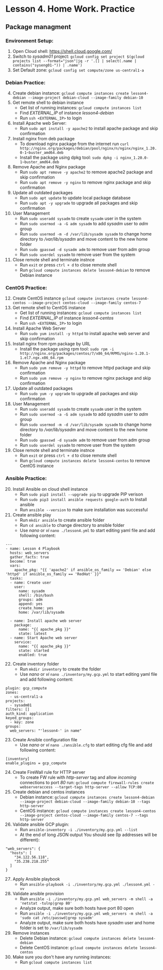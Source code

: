 # Lesson 4. Home Work. Practice
## Package managment
### Environment Setup:
 1. Open Cloud shell: https://shell.cloud.google.com/
 2. Switch to *sysadm01* project: `gcloud config set project $(gcloud projects list --format="json"|jq -r '.[] | select(.name | contains("syseng01-")) | .name')`
 3. Set Default zone: `gcloud config set compute/zone us-central1-a`

### Debian Practice:
 4. Create debian instance: 
`gcloud compute instances create lesson4-debian --image-project debian-cloud --image-family debian-10`
 5. Get remote shell to debian instance
	- Get list of running instances: `gcloud compute instances list`
	- Find *EXTERNAL_IP* of instance *lesson4-debian* 
	- Run `ssh <EXTERNAL_IP>` to login
 6. Install Apache web Server:
	- Run  `sudo apt install -y apache2` to install apache package and skip confirmation
 7. Install nginx from deb package
	- To download nginx package from the internet run 
	`curl http://nginx.org/packages/debian/pool/nginx/n/nginx/nginx_1.20.0-1~buster_amd64.deb` 
	- Install the package using dpkg tool: `sudo dpkg -i nginx_1.20.0-1~buster_amd64.deb`
 8. Remove Apache and Nginx package 
	- Run `sudo apt remove -y apache2` to remove apache2 package and skip confirmation
 	- Run `sudo apt remove -y nginx` to remove nginx package and skip confirmation
 9. Update all outdated packages
	- Run `sudo apt update` to update local package database
	- Run `sudo apt -y upgrade` to upgrade all packages and skip confirmation
10. User Management
	- Run `sudo useradd sysadm` to create `sysadm` user in the system
	- Run `sudo usermod -a -G adm sysadm` to add *sysadm* user to *adm* group
	- Run `sudo usermod -m -d /var/lib/sysadm sysadm` to change home directory to */var/lib/sysadm* and move content to the new home folder
	- Run `sudo gpasswd -d sysadm adm` to remove user from adm group 
    - Run `sudo userdel sysadm` to remove user from the system
11. Close remote shell and terminate instnce
	-   Run `exit` or press `ctrl + d` to close remote shell
	-   Run `gcloud compute instances delete lesson4-debian` to remove Debian instance

### CentOS Practice:
12. Create CentOS instance
		`gcloud compute instances create lesson4-centos --image-project centos-cloud --image-family centos-7`
13. Get remote shell to CentOS instance
	- Get list of running instances: `gcloud compute instances list`
	- Find *EXTERNAL_IP* of instance *lesson4-centos* 
	- Run `ssh <EXTERNAL_IP>` to login
14. Install Apache Web Server
	-   Run `sudo yum install -y httpd` to install apache web server and skip confirmation
15. Install nginx from rpm package by URL
	-   Install the package using rpm tool: 
`sudo rpm -i http://nginx.org/packages/centos/7/x86_64/RPMS/nginx-1.20.1-1.el7.ngx.x86_64.rpm`
16. Remove Apache and Nginx package 
	- Run `sudo yum remove -y httpd` to remove httpd package and skip confirmation
 	- Run `sudo yum remove -y nginx` to remove nginx package and skip confirmation
17. Update all outdated packages
	-   Run `sudo yum -y upgrade` to upgrade all packages and skip confirmation
18. User Management
	- Run `sudo useradd sysadm` to create `sysadm` user in the system
	- Run `sudo usermod -a -G adm sysadm` to add *sysadm* user to *adm* group
	- Run `sudo usermod -m -d /var/lib/sysadm sysadm` to change home directory to */var/lib/sysadm* and move content to the new home folder
	- Run `sudo gpasswd -d sysadm adm` to remove user from adm group 
    - Run `sudo userdel sysadm` to remove user from the system
19. Close remote shell and terminate instnce
	-   Run `exit` or press `ctrl + d` to close remote shell
	-   Run `gcloud compute instances delete lesson4-centos` to remove CentOS instance
### Ansible Practice:
20. Install Ansible on cloud shell instance
	-  Run `sudo pip3 install --upgrade pip` to upgrade PIP verison
	-  Run `sudo pip3 install ansible requests google-auth`  to Install ansible
	-  Run `ansible --version` to make sure installation was successful
21.  Create ansible play
		-  Run `mkdir ansible` to create ansible folder
		-  Run `cd ansible` to change directory to ansible folder
		-  Use *nano* or *vi* `nano ./lesson4.yml` to start editing yaml file and add following content:
```
---
- name: Lesson 4 Playbook
  hosts: web_servers
  gather_facts: true
  become: true
  vars:
    apache_pkg: "{{ 'apache2' if ansible_os_family == 'Debian' else 'httpd' if ansible_os_family == 'RedHat' }}"
  tasks:
  - name: Create user
    user:
      name: sysadm
      shell: /bin/bash
      groups: adm
      append: yes
      create_home: yes
      home: /var/lib/sysadm

  - name: Install apache web server
    package:
      name: "{{ apache_pkg }}"
      state: latest
  - name: Start Apache web server
    service:
      name: "{{ apache_pkg }}"
      state: started
      enabled: true
```
22. Create inventory folder
	-  Run `mkdir inventory` to create the folder
    -  Use *nano* or *vi* `nano ./inventory/my.gcp.yml` to start editing yaml file and add following content:
```
plugin: gcp_compute
zones:
  - us-central1-a
projects:
  - sysadm01
filters: []
auth_kind: application
keyed_groups:
  - key: zone
groups:
  web_servers: "'lesson4-' in name"
```
23. Create Ansible configuration file
	- Use *nano* or *vi* `nano ./ansible.cfg` to start editing cfg file and add following content:
```
[inventory]
enable_plugins = gcp_compute
```  
24. Create FireWall rule for HTTP server
	-   To create FW rule with *http-server* tag and allow *incoming* connections to port *80* run: 
`gcloud compute firewall-rules create webserveraccess --target-tags http-server --allow TCP:80`
25. Create debian and centos instances
	-   Debian instance: 
`gcloud compute instances create lesson4-debian --image-project debian-cloud --image-family debian-10 --tags http-server`
	-   CentOS instance: 
`gcloud compute instances create lesson4-centos --image-project centos-cloud --image-family centos-7 --tags http-server`
26. Validate ansible GCP plugin:
	-   Run `ansible-inventory -i ./inventory/my.gcp.yml --list`
    -   At the end of long JSON output You should see (Ip addresses will be different):
```
"web_servers": {
  "hosts": [
    "34.122.56.118",
    "35.238.218.255"
  ]
}
```
27. Apply Ansible playbook
	-   Run `ansible-playbook -i ./inventory/my.gcp.yml ./lesson4.yml -vv`
28. Validate ansible provision
	- Run `ansible -i ./inventory/my.gcp.yml web_servers -m shell -a 'netstat -tulnp|grep 80'` 
	- Analyze output, make sure both hosts have port 80 open
	- Run `ansible -i ./inventory/my.gcp.yml web_servers -m shell -a 'sudo cat /etc/passwd|grep sysadm'` 
	- Analyze output, make sure both hosts have *sysadm* user and home folder is set to `/var/lib/sysadm`
29. Remove instances
	-   Delete Debian instance: `gcloud compute instances delete lesson4-debian`
	-   Delete CentOS instance: `gcloud compute instances delete lesson4-centos`
30. Make sure you don't have any running instances:
	- Run `gcloud compute instances list`
